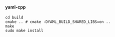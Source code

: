 #### yaml-cpp
```mkdir build
cd build
cmake .. # cmake -DYAML_BUILD_SHARED_LIBS=on ..
make
sudo make install
```

